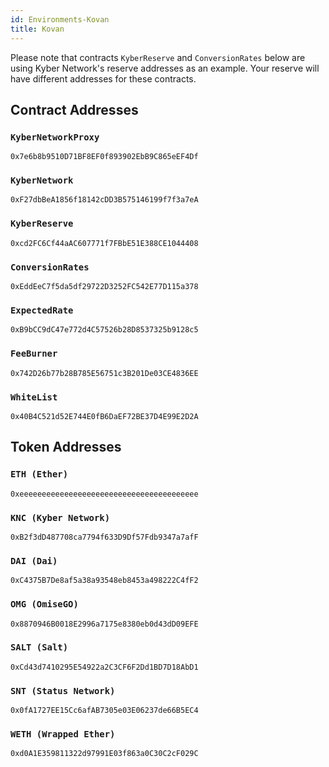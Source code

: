 ```yaml
---
id: Environments-Kovan
title: Kovan
---
```

Please note that contracts `KyberReserve` and `ConversionRates` below are using Kyber Network's reserve addresses as an example. Your reserve will have different addresses for these contracts.

## Contract Addresses
### `KyberNetworkProxy`
`0x7e6b8b9510D71BF8EF0f893902EbB9C865eEF4Df`

### `KyberNetwork`
`0xF27dbBeA1856f18142cDD3B575146199f7f3a7eA`

### `KyberReserve`
`0xcd2FC6Cf44aAC607771f7FBbE51E388CE1044408`

### `ConversionRates`
`0xEddEeC7f5da5df29722D3252FC542E77D115a378`

### `ExpectedRate`
`0xB9bCC9dC47e772d4C57526b28D8537325b9128c5`

### `FeeBurner`
`0x742D26b77b28B785E56751c3B201De03CE4836EE`

### `WhiteList`
`0x40B4C521d52E744E0fB6DaEF72BE37D4E99E2D2A`

## Token Addresses
### `ETH (Ether)`
`0xeeeeeeeeeeeeeeeeeeeeeeeeeeeeeeeeeeeeeeee`

### `KNC (Kyber Network)`
`0xB2f3dD487708ca7794f633D9Df57Fdb9347a7afF`

### `DAI (Dai)`
`0xC4375B7De8af5a38a93548eb8453a498222C4fF2`

### `OMG (OmiseGO)`
`0x8870946B0018E2996a7175e8380eb0d43dD09EFE`

### `SALT (Salt)`
`0xCd43d7410295E54922a2C3CF6F2Dd1BD7D18AbD1`

### `SNT (Status Network)`
`0x0fA1727EE15Cc6afAB7305e03E06237de66B5EC4`

### `WETH (Wrapped Ether)`
`0xd0A1E359811322d97991E03f863a0C30C2cF029C`